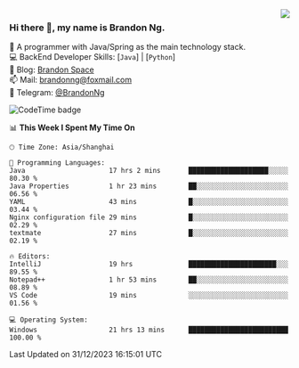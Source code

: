 <img  align="right" src="https://github-readme-stats-brandon0824.vercel.app/api/top-langs/?username=brandon0824&layout=compact">

### Hi there 👋, my name is Brandon Ng.

🌱 A programmer with Java/Spring as the main technology stack.  
💻 BackEnd Developer Skills: [`Java`] | [`Python`]  
📝 Blog: [Brandon Space](https://brandonng.tech)  
📫 Mail: brandonng@foxmail.com  
📰 Telegram: [@BrandonNg](https://t.me/BrandonNg24)  

![CodeTime badge](https://img.shields.io/endpoint?style=flat-square&url=https%3A%2F%2Fapi.codetime.dev%2Fshield%3Fid%3D128%26project%3D%26in%3D604800000)

<!--START_SECTION:waka-->
📊 **This Week I Spent My Time On** 

```text
🕑︎ Time Zone: Asia/Shanghai

💬 Programming Languages: 
Java                     17 hrs 2 mins       ████████████████████░░░░░   80.30 % 
Java Properties          1 hr 23 mins        ██░░░░░░░░░░░░░░░░░░░░░░░   06.56 % 
YAML                     43 mins             █░░░░░░░░░░░░░░░░░░░░░░░░   03.44 % 
Nginx configuration file 29 mins             █░░░░░░░░░░░░░░░░░░░░░░░░   02.29 % 
textmate                 27 mins             █░░░░░░░░░░░░░░░░░░░░░░░░   02.19 % 

🔥 Editors: 
IntelliJ                 19 hrs              ██████████████████████░░░   89.55 % 
Notepad++                1 hr 53 mins        ██░░░░░░░░░░░░░░░░░░░░░░░   08.89 % 
VS Code                  19 mins             ░░░░░░░░░░░░░░░░░░░░░░░░░   01.56 % 

💻 Operating System: 
Windows                  21 hrs 13 mins      █████████████████████████   100.00 % 
```


 Last Updated on 31/12/2023 16:15:01 UTC
<!--END_SECTION:waka-->
